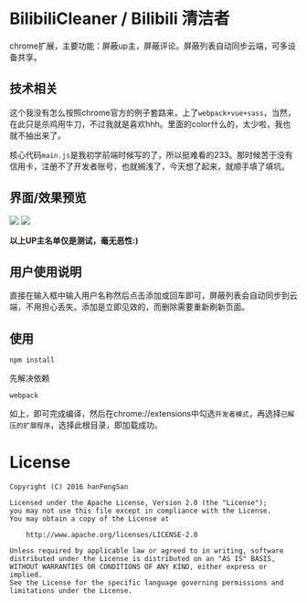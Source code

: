 # BilibiliCleaner / Bilibili 清洁者
chrome扩展，主要功能：屏蔽up主，屏蔽评论。屏蔽列表自动同步云端，可多设备共享。

## 技术相关
这个我没有怎么按照chrome官方的例子套路来，上了``webpack+vue+sass``，当然，在此只是杀鸡用牛刀，不过我就是喜欢hhh。里面的color什么的，太少啦，我也就不抽出来了。

核心代码``main.js``是我初学前端时候写的了，所以挺难看的233。那时候苦于没有信用卡，注册不了开发者账号，也就搁浅了，今天想了起来，就顺手填了填坑。

## 界面/效果预览
<img src="https://github.com/hanFengSan/BilibiliCleaner/blob/master/image/preview-1.png"/>
<img src="https://github.com/hanFengSan/BilibiliCleaner/blob/master/image/preview-2.jpg"/>

**以上UP主名单仅是测试，毫无恶性:)**

## 用户使用说明
直接在输入框中输入用户名称然后点击添加或回车即可，屏蔽列表会自动同步到云端，不用担心丢失。添加是立即见效的，而删除需要重新刷新页面。

## 使用
```
npm install
```
先解决依赖
```
webpack
```
如上，即可完成编译，然后在chrome://extensions中勾选``开发者模式``，再选择``已解压的扩展程序``，选择此根目录，即加载成功。




# License

    Copyright (C) 2016 hanFengSan

    Licensed under the Apache License, Version 2.0 (the "License");
    you may not use this file except in compliance with the License.
    You may obtain a copy of the License at

        http://www.apache.org/licenses/LICENSE-2.0

    Unless required by applicable law or agreed to in writing, software
    distributed under the License is distributed on an "AS IS" BASIS,
    WITHOUT WARRANTIES OR CONDITIONS OF ANY KIND, either express or implied.
    See the License for the specific language governing permissions and
    limitations under the License.
